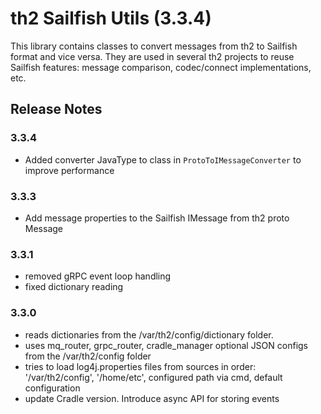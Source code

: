 # th2 Sailfish Utils (3.3.4)

This library contains classes to convert messages from th2 to Sailfish format and vice versa. 
They are used in several th2 projects to reuse Sailfish features: message comparison, codec/connect implementations, etc.

## Release Notes

### 3.3.4

+ Added converter JavaType to class in `ProtoToIMessageConverter` to improve performance

### 3.3.3

+ Add message properties to the Sailfish IMessage from th2 proto Message

### 3.3.1

+ removed gRPC event loop handling
+ fixed dictionary reading

### 3.3.0

+ reads dictionaries from the /var/th2/config/dictionary folder.
+ uses mq_router, grpc_router, cradle_manager optional JSON configs from the /var/th2/config folder
+ tries to load log4j.properties files from sources in order: '/var/th2/config', '/home/etc', configured path via cmd, default configuration
+ update Cradle version. Introduce async API for storing events
